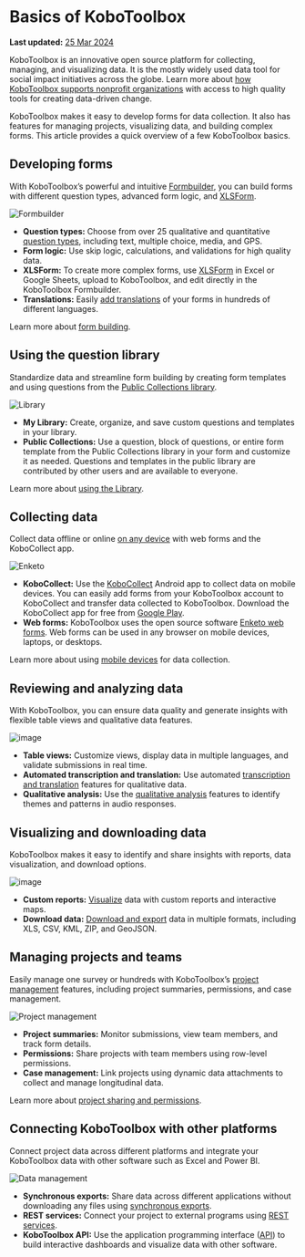 # Basics of KoboToolbox
**Last updated:** <a href="https://github.com/kobotoolbox/docs/blob/db6ad5917874a7ca1122c24f674a02d1cbaafa87/source/welcome.md" class="reference">25 Mar 2024</a>

KoboToolbox is an innovative open source platform for collecting, managing, and visualizing data. It is the mostly widely used data tool for social impact initiatives across the globe. Learn more about [how KoboToolbox supports nonprofit organizations](about_kobotoolbox.md) with access to high quality tools for creating data-driven change.

KoboToolbox makes it easy to develop forms for data collection. It also has features for managing projects, visualizing data, and building complex forms. This article provides a quick overview of a few KoboToolbox basics.

## Developing forms

With KoboToolbox’s powerful and intuitive [Formbuilder](formbuilder.md), you can build forms with different question types, advanced form logic, and [XLSForm](getting_started_xlsform.md).

![Formbuilder](/images/welcome/formbuilder.png)

- **Question types:** Choose from over 25 qualitative and quantitative [question types](question_types.md), including text, multiple choice, media, and GPS.
- **Form logic:** Use skip logic, calculations, and validations for high quality data.
- **XLSForm:** To create more complex forms, use [XLSForm](https://xlsform.org/en/) in Excel or Google Sheets, upload to KoboToolbox, and edit directly in the KoboToolbox Formbuilder.
- **Translations:** Easily [add translations](language_dashboard.md) of your forms in hundreds of different languages.

Learn more about [form building](new_form.md).

## Using the question library

Standardize data and streamline form building by creating form templates and using questions from the [Public Collections library](using_public_collections.md).

![Library](/images/welcome/library.png)

- **My Library:** Create, organize, and save custom questions and templates in your library.
- **Public Collections:** Use a question, block of questions, or entire form template from the Public Collections library in your form and customize it as needed. Questions and templates in the public library are contributed by other users and are available to everyone.

Learn more about [using the Library](question_library.md).

## Collecting data

Collect data offline or online [on any device](data-collection-tools.md) with web forms and the KoboCollect app.

![Enketo](/images/welcome/enketo.png)

- **KoboCollect:** Use the [KoboCollect](kobocollect_on_android_latest.md) Android app to collect data on mobile devices. You can easily add forms from your KoboToolbox account to KoboCollect and transfer data collected to KoboToolbox. Download the KoboCollect app for free from [Google Play](https://play.google.com/store/apps/details?id=org.koboc.collect.android).
- **Web forms:** KoboToolbox uses the open source software [Enketo web forms](data_through_webforms.md). Web forms can be used in any browser on mobile devices, laptops, or desktops. 

Learn more about using [mobile devices](devices_for_data_collection.md) for data collection.

## Reviewing and analyzing data

With KoboToolbox, you can ensure data quality and generate insights with flexible table views and qualitative data features.

![image](/images/qualitative_analysis/Analyze.gif)

- **Table views:** Customize views, display data in multiple languages, and validate submissions in real time.
- **Automated transcription and translation:** Use automated [transcription and translation](transcription-translation.md) features for qualitative data.
- **Qualitative analysis:** Use the [qualitative analysis](qualitative_analysis.md) features to identify themes and patterns in audio responses.

## Visualizing and downloading data

KoboToolbox makes it easy to identify and share insights with reports, data visualization, and download options.

![image](/images/creating_custom_reports/chart.jpg)

- **Custom reports:** [Visualize](creating_custom_reports.md) data with custom reports and interactive maps.
- **Download data:** [Download and export](export_download.md) data in multiple formats, including XLS, CSV, KML, ZIP, and GeoJSON.

## Managing projects and teams

Easily manage one survey or hundreds with KoboToolbox’s [project management](overview_of_creating_a_project.md) features, including project summaries, permissions, and case management.

![Project management](/images/welcome/project_management.png)

- **Project summaries:** Monitor submissions, view team members, and track form details.
- **Permissions:** Share projects with team members using row-level permissions.
- **Case management:** Link projects using dynamic data attachments to collect and manage longitudinal data.

Learn more about [project sharing and permissions](managing_permissions.md).

## Connecting KoboToolbox with other platforms

Connect project data across different platforms and integrate your KoboToolbox data with other software such as Excel and Power BI.

![Data management](/images/welcome/dashboard-development.png)

- **Synchronous exports:** Share data across different applications without downloading any files using [synchronous exports](synchronous_exports.md).
- **REST services:** Connect your project to external programs using [REST services](rest_services.md).
- **KoboToolbox API:** Use the application programming interface ([API](api.md)) to build interactive dashboards and visualize data with other software.
